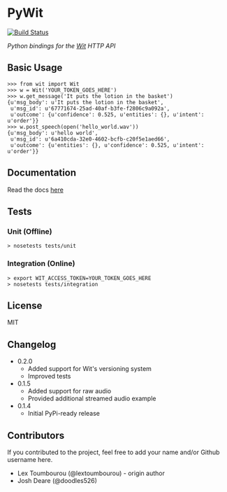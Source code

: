 # PyWit

[![Build Status](https://travis-ci.org/lextoumbourou/PyWit.png?branch=master)](https://travis-ci.org/lextoumbourou/PyWit)

*Python bindings for the [Wit](http://wit.ai) HTTP API*

## Basic Usage

```
>>> from wit import Wit
>>> w = Wit('YOUR_TOKEN_GOES_HERE')
>>> w.get_message('It puts the lotion in the basket')
{u'msg_body': u'It puts the lotion in the basket',
 u'msg_id': u'67771674-25ad-40af-b3fe-f2806c9a092a',
 u'outcome': {u'confidence': 0.525, u'entities': {}, u'intent': u'order'}}
>>> w.post_speech(open('hello_world.wav'))
{u'msg_body': u'hello world',
 u'msg_id': u'6a410cda-32e0-4602-bcfb-c20f5e1aed66',
 u'outcome': {u'entities': {}, u'confidence': 0.525, u'intent': u'order'}}
```

## Documentation

Read the docs [here](http://pywit.readthedocs.org/en/latest/)

## Tests

### Unit (Offline)

```
> nosetests tests/unit
```
### Integration (Online)

```
> export WIT_ACCESS_TOKEN=YOUR_TOKEN_GOES_HERE
> nosetests tests/integration
```

## License

MIT

## Changelog

* 0.2.0
  * Added support for Wit's versioning system
  * Improved tests
* 0.1.5
  * Added support for raw audio
  * Provided additional streamed audio example 
* 0.1.4
  * Initial PyPi-ready release

## Contributors

If you contributed to the project, feel free to add your name and/or Github username here.

* Lex Toumbourou (@lextoumbourou) - origin author
* Josh Deare (@doodles526)
